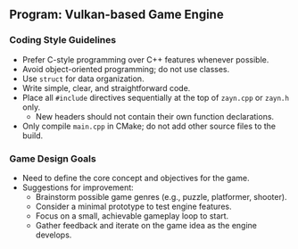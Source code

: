 ## Program: Vulkan-based Game Engine

### Coding Style Guidelines
- Prefer C-style programming over C++ features whenever possible.
- Avoid object-oriented programming; do not use classes.
- Use `struct` for data organization.
- Write simple, clear, and straightforward code.
- Place all `#include` directives sequentially at the top of `zayn.cpp` or `zayn.h` only.
    - New headers should not contain their own function declarations.
- Only compile `main.cpp` in CMake; do not add other source files to the build.

### Game Design Goals
- Need to define the core concept and objectives for the game.
- Suggestions for improvement:
    - Brainstorm possible game genres (e.g., puzzle, platformer, shooter).
    - Consider a minimal prototype to test engine features.
    - Focus on a small, achievable gameplay loop to start.
    - Gather feedback and iterate on the game idea as the engine develops.